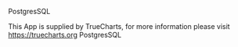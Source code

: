PostgresSQL

This App is supplied by TrueCharts, for more information please visit https://truecharts.org
PostgresSQL
